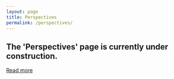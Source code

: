 ```yaml
---
layout: page
title: Perspectives
permalink: /perspectives/
---
```

<main class="main">
    <section class="article">
        <h2 class="h1">The 'Perspectives' page is currently under construction.</h2>
    </section>
    <a class="button">
        <a class="arrow-link" href="https://medium.com/@jmwii1981/" target="_blank">Read more</a>
    </a>
</main>